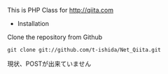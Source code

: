 This is PHP Class for http://qiita.com

* Installation

Clone the repository from Github

```shell
git clone git://github.com/t-ishida/Net_Qiita.git
```

現状、POSTが出来ていません
